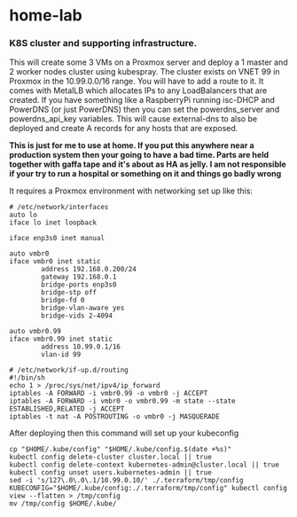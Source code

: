 # home-lab

### K8S cluster and supporting infrastructure.

This will create some 3 VMs on a Proxmox server and deploy a 1 master and 2 worker nodes cluster using kubespray.
The cluster exists on VNET 99 in Proxmox in the 10.99.0.0/16 range. You will have to add a route to it.
It comes with MetalLB which allocates IPs to any LoadBalancers that are created.
If you have something like a RaspberryPi running isc-DHCP and PowerDNS (or just PowerDNS) then you can set the powerdns_server and powerdns_api_key variables. This will cause external-dns to also be deployed and create A records for any hosts that are exposed.

**This is just for me to use at home. If you put this anywhere near a production system then your going to have a bad time. Parts are held together with gaffa tape and it's about as HA as jelly. I am not responsible if your try to run a hospital or something on it and things go badly wrong**

It requires a Proxmox environment with networking set up like this:

```
# /etc/network/interfaces
auto lo
iface lo inet loopback

iface enp3s0 inet manual

auto vmbr0
iface vmbr0 inet static
        address 192.168.0.200/24
        gateway 192.168.0.1
        bridge-ports enp3s0
        bridge-stp off
        bridge-fd 0
        bridge-vlan-aware yes
        bridge-vids 2-4094

auto vmbr0.99
iface vmbr0.99 inet static
        address 10.99.0.1/16
        vlan-id 99
```

```
# /etc/network/if-up.d/routing
#!/bin/sh
echo 1 > /proc/sys/net/ipv4/ip_forward
iptables -A FORWARD -i vmbr0.99 -o vmbr0 -j ACCEPT
iptables -A FORWARD -i vmbr0 -o vmbr0.99 -m state --state ESTABLISHED,RELATED -j ACCEPT
iptables -t nat -A POSTROUTING -o vmbr0 -j MASQUERADE
```

After deploying then this command will set up your kubeconfig

```
cp "$HOME/.kube/config" "$HOME/.kube/config.$(date +%s)"
kubectl config delete-cluster cluster.local || true
kubectl config delete-context kubernetes-admin@cluster.local || true
kubectl config unset users.kubernetes-admin || true
sed -i 's/127\.0\.0\.1/10.99.0.10/' ./.terraform/tmp/config
KUBECONFIG="$HOME/.kube/config:./.terraform/tmp/config" kubectl config view --flatten > /tmp/config
mv /tmp/config $HOME/.kube/
```
